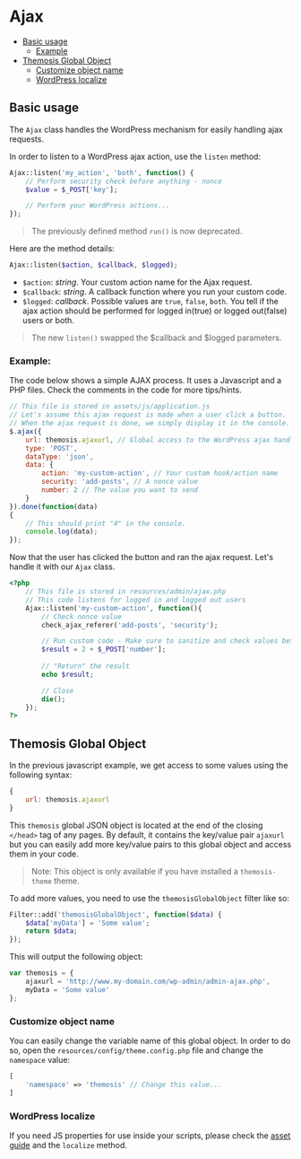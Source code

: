 Ajax
====

- [Basic usage](#basic-usage)
	- [Example](#example)
- [Themosis Global Object](#themosis-global-object)
	- [Customize object name](#customize-object-name)
	- [WordPress localize](#wordpress-localize)

Basic usage
-----------

The `Ajax` class handles the WordPress mechanism for easily handling ajax requests.

In order to listen to a WordPress ajax action, use the `listen` method:

```php
Ajax::listen('my_action', 'both', function() {	
    // Perform security check before anything - nonce
    $value = $_POST['key'];

    // Perform your WordPress actions...
});
```

> The previously defined method `run()` is now deprecated.

Here are the method details:
```php
Ajax::listen($action, $callback, $logged);
```

* `$action`: _string_. Your custom action name for the Ajax request.
* `$callback`: _string_. A callback function where you run your custom code.
* `$logged`: _callback_. Possible values are `true`, `false`, `both`. You tell if the ajax action should be performed for logged in(true) or logged out(false) users or both.

> The new `listen()` swapped the $callback and $logged parameters.

### Example:

The code below shows a simple AJAX process. It uses a Javascript and a PHP files. Check the comments in the code for more tips/hints.

```js
// This file is stored in assets/js/application.js
// Let's assume this ajax request is made when a user click a button.
// When the ajax request is done, we simply display it in the console.
$.ajax({
    url: themosis.ajaxurl, // Global access to the WordPress ajax handler file
    type: 'POST',
    dataType: 'json',
    data: {
        action: 'my-custom-action', // Your custom hook/action name
        security: 'add-posts', // A nonce value
        number: 2 // The value you want to send
    }
}).done(function(data)
{	
    // This should print "4" in the console.
    console.log(data);
});
```

Now that the user has clicked the button and ran the ajax request. Let's handle it with our `Ajax` class.

```php
<?php
    // This file is stored in resources/admin/ajax.php
    // This code listens for logged in and logged out users
    Ajax::listen('my-custom-action', function(){	
        // Check nonce value
        check_ajax_referer('add-posts', 'security');

        // Run custom code - Make sure to sanitize and check values before
        $result = 2 + $_POST['number'];
		
        // "Return" the result
        echo $result;

        // Close
        die();
    });
?>
```

Themosis Global Object
----------------------

In the previous javascript example, we get access to some values using the following syntax:

```js
{
    url: themosis.ajaxurl
}
```

This `themosis` global JSON object is located at the end of the closing `</head>` tag of any pages. By default, it contains the key/value pair `ajaxurl` but you can easily add more key/value pairs to this global object and access them in your code.

> Note: This object is only available if you have installed a `themosis-theme` theme.

To add more values, you need to use the `themosisGlobalObject` filter like so:

```php
Filter::add('themosisGlobalObject', function($data) {
    $data['myData'] = 'Some value';
    return $data;
});
```

This will output the following object:

```js
var themosis = {
    ajaxurl = 'http://www.my-domain.com/wp-admin/admin-ajax.php',
    myData = 'Some value'
};
```

### Customize object name

You can easily change the variable name of this global object. In order to do so, open the `resources/config/theme.config.php` file and change the `namespace` value:

```php
[
    'namespace' => 'themosis' // Change this value...
]
```

### WordPress localize

If you need JS properties for use inside your scripts, please check the [asset guide]({{url}}/asset) and the `localize` method.